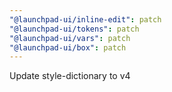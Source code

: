 ```yaml
---
"@launchpad-ui/inline-edit": patch
"@launchpad-ui/tokens": patch
"@launchpad-ui/vars": patch
"@launchpad-ui/box": patch
---
```


Update style-dictionary to v4
